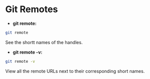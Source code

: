 # Git Remotes

* **git remote:** 

```bash
git remote
```
See the shortt names of the handles.

* **git remote -v:**
```bash
git remote -v
```

 View all the remote URLs next to their corresponding short names.
